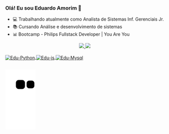 ### Olá! Eu sou Eduardo Amorim 👋

- 💻 Trabalhando atualmente como Analista de Sistemas Inf. Gerenciais Jr.
- 📚 Cursando Análise e desenvolvimento de sistemas
- 📊 Bootcamp - Philips Fullstack Developer | You Are You
<div align="center">
  <a href="https://github.com/EduardoIAmorim">
  <img height="180em" src="https://github-readme-stats.vercel.app/api?username=EduardoIAmorim&show_icons=true&theme=blue&include_all_commits=true&count_private=blue"/>
  <img height="100em" src="https://github-readme-stats.vercel.app/api/top-langs/?username=EduardoIAmorim&layout=compact&langs_count=7&theme=blue"/>
</div>
  <div style="display: inline_block"><br>
  <img align="center" alt="Edu-Python" height="30" width="40" src="https://cdn.jsdelivr.net/gh/devicons/devicon/icons/javascript/javascript-plain.svg">
    
  <img align="center" alt="Edu-js" height="45" width="55" src="https://cdn.jsdelivr.net/gh/devicons/devicon/icons/rails/rails-original-wordmark.svg">
    
  <img align="center" alt="Edu-Mysql" height="45" width="55" src="https://cdn.jsdelivr.net/gh/devicons/devicon/icons/java/java-original-wordmark.svg">
</div>
  
##
  <div> 
   
  ![Snake animation](https://github.com/rafaballerini/rafaballerini/blob/output/github-contribution-grid-snake.svg)
 
</div>
